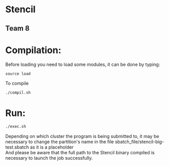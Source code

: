 # Stencil

## Team 8

# Compilation:
Before loading you need to load some modules, it can be done by typing:
```
source load
```
To compile
```bash
./compil.sh
```

# Run:
```bash
./exec.sh
```
Depending on which cluster the program is being submitted to, it may be necessary to change the partition's name in the file sbatch_file/stencil-big-test.sbatch as it is a placeholder  
And please be aware that the full path to the Stencil binary compiled is necessary to launch the job successfully.
